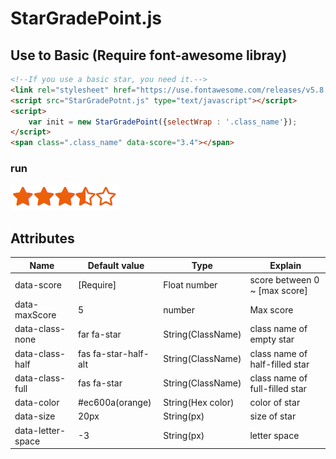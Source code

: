 # StarGradePoint.js


## Use to Basic (Require font-awesome libray)
```html
<!--If you use a basic star, you need it.-->
<link rel="stylesheet" href="https://use.fontawesome.com/releases/v5.8.2/css/all.css" integrity="sha384-oS3vJWv+0UjzBfQzYUhtDYW+Pj2yciDJxpsK1OYPAYjqT085Qq/1cq5FLXAZQ7Ay" crossorigin="anonymous">
<script src="StarGradePotnt.js" type="text/javascript"></script>
<script>
    var init = new StarGradePoint({selectWrap : '.class_name'});
</script>
<span class=".class_name" data-score="3.4"></span>
```
### run
![score_34](./images/score_34.PNG)

## Attributes
|Name|Default value|Type|Explain|
| ---- | ---- | ---- | ---- |
|data-score|[Require]|Float number|score between 0 ~ [max score]|
|data-maxScore|5|number|Max score|
|data-class-none|far fa-star|String(ClassName)|class name of empty star|
|data-class-half|fas fa-star-half-alt|String(ClassName)|class name of half-filled star|
|data-class-full|fas fa-star|String(ClassName)|class name of full-filled star|
|data-color|#ec600a(orange)|String(Hex color)|color of star|
|data-size|20px|String(px)|size of star|
|data-letter-space|-3|String(px)|letter space|star spacing|
